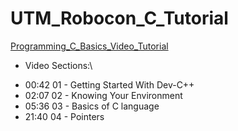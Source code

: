 # UTM_Robocon_C_Tutorial

[Programming_C_Basics_Video_Tutorial](https://drive.google.com/file/d/1ttt10ukCFXDbaoXZ3gKMYHYkA4KaXPf_/view?usp=sharing)<br/>
  + Video Sections:\
- 00:42  01 - Getting Started With Dev-C++
- 02:07  02 - Knowing Your Environment
- 05:36  03 - Basics of C language
- 21:40  04 - Pointers




